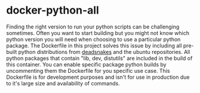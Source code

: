 # docker-python-all

Finding the right version to run your python scripts can be challenging sometimes. Often you want to start building but you might not know which python version you will need when choosing to use a particular python package.  The Dockerfile in this project solves this issue by including all pre-built python distributions from [deadsnakes](https://launchpad.net/~deadsnakes/+archive/ubuntu/ppa) and the ubuntu repositories. All python packages that contain "lib, dev, distutils" are included in the build of this container.  You can enable specific package python builds by uncommenting them the Dockerfile for you specific use case. This Dockerfile is for development purposes and isn't for use in production due to it's large size and availability of commands.

